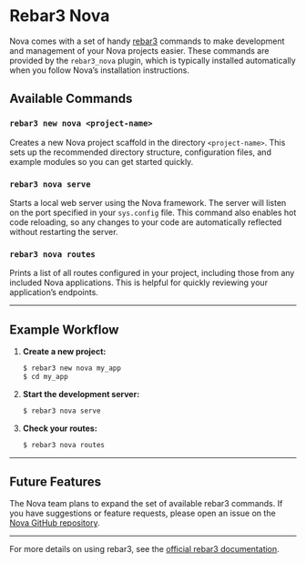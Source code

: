 # Rebar3 Nova

Nova comes with a set of handy [rebar3](https://www.rebar3.org/) commands to make development and management of your Nova projects easier. These commands are provided by the `rebar3_nova` plugin, which is typically installed automatically when you follow Nova’s installation instructions.

## Available Commands

### `rebar3 new nova <project-name>`

Creates a new Nova project scaffold in the directory `<project-name>`. This sets up the recommended directory structure, configuration files, and example modules so you can get started quickly.

### `rebar3 nova serve`

Starts a local web server using the Nova framework. The server will listen on the port specified in your `sys.config` file. This command also enables hot code reloading, so any changes to your code are automatically reflected without restarting the server.

### `rebar3 nova routes`

Prints a list of all routes configured in your project, including those from any included Nova applications. This is helpful for quickly reviewing your application’s endpoints.

---

## Example Workflow

1. **Create a new project:**
    ```sh
    $ rebar3 new nova my_app
    $ cd my_app
    ```

2. **Start the development server:**
    ```sh
    $ rebar3 nova serve
    ```

3. **Check your routes:**
    ```sh
    $ rebar3 nova routes
    ```

---

## Future Features

The Nova team plans to expand the set of available rebar3 commands. If you have suggestions or feature requests, please open an issue on the [Nova GitHub repository](https://github.com/novaframework/nova/issues).

---

For more details on using rebar3, see the [official rebar3 documentation](https://www.rebar3.org/docs/getting-started).
